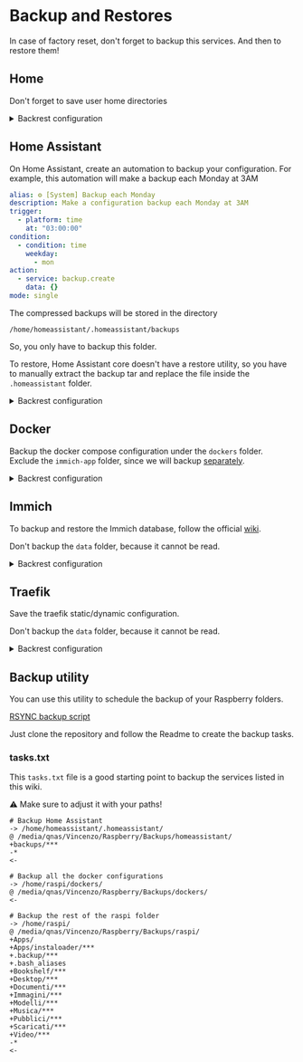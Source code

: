 # Backup and Restores
In case of factory reset, don't forget to backup this services. And then to restore them!

## Home
Don't forget to save user home directories

<details>
  <summary> Backrest configuration </summary>

  - Backup made each day at 01:00
  - Retention policy:
    - **Daily**: 7 - Keep a backup for the last 7 days
    - **Weekly**: 2 - Keep a backup for the last 2 weeks (the last one of each week)
      
      **NB**: one of them will coincide with the 7th daily backup (only the daily will be kept)

    - **Monthly**: 4 - Keep a backup for the last 4 months (the last one of each month)
      
      **NB**: one of them will coincide with the 7th daily or the 2nd weekly backup (only one will be kept)

    - **Yearly**: 1 - Keep a backup for the last year (the last one of the year)

  ```json
  {
    "id": "Home",
    "repo": "Synlogy-NetBackup",
    "paths": [
      "/home/raspi/Apps/instaloader",
      "/home/raspi/.backup",
      "/home/raspi/.bash_aliases",
      "/home/raspi/Bookshelf",
      "/home/raspi/Desktop",
      "/home/raspi/Documenti",
      "/home/raspi/Immagini",
      "/home/raspi/Modelli",
      "/home/raspi/Musica",
      "/home/raspi/Pubblici",
      "/home/raspi/Scaricati",
      "/home/raspi/Video",
      "/home/raspi/.config"
    ],
    "excludes": [],
    "iexcludes": [],
    "cron": "0 1 * * *",
    "backup_flags": [],
    "retention": {
      "policyTimeBucketed": {
        "yearly": 1,
        "monthly": 4,
        "weekly": 2,
        "daily": 7,
        "hourly": 0
      }
    }
  }
  ```
</details>

## Home Assistant 
On Home Assistant, create an automation to backup your configuration. For example, this automation will make a backup each Monday at 3AM

```yml
alias: ⚙️ [System] Backup each Monday
description: Make a configuration backup each Monday at 3AM
trigger:
  - platform: time
    at: "03:00:00"
condition:
  - condition: time
    weekday:
      - mon
action:
  - service: backup.create
    data: {}
mode: single
```

The compressed backups will be stored in the directory

```
/home/homeassistant/.homeassistant/backups
```

So, you only have to backup this folder.

To restore, Home Assistant core doesn't have a restore utility, so you have to manually extract the backup tar and replace the file inside the `.homeassistant` folder.


<details>
  <summary> Backrest configuration </summary>

  - Backup made each Monday at 03:30
  - Retention policy:
    - **Monthly**: 4 - Since the backup folder always contains all the oldest backups (except if manually removed), we just keep a snapshot for the last 4 months (the last one of each month)

  ```json
  {
    "id": "Home-Assistant",
    "repo": "Synlogy-NetBackup",
    "paths": [
      "/home/homeassistant/.homeassistant/backups"
    ],
    "excludes": [],
    "iexcludes": [],
    "cron": "30 3 * * 1",
    "retention": {
      "policyTimeBucketed": {
        "yearly": 0,
        "monthly": 4,
        "weekly": 0,
        "daily": 0,
        "hourly": 0
      }
    }
  }
  ```
</details>

## Docker
Backup the docker compose configuration under the `dockers` folder. Exclude the `immich-app` folder, since we will backup [separately](#immich).

<details>
  <summary> Backrest configuration </summary>

  - Backup made each Wednesday at 02:00
  - Retention policy:
    - **Daily**: 3 - Keep a backup of the last 3 days with a snapshot. Since the backups are one per week, it keep the backups of the last 3 weeks.
    - **Monthly**: 4 - Keep a backup for the last 4 months (the last one of each month)
    
  ```json
  {
    "id": "Dockers",
    "repo": "Synlogy-NetBackup",
    "paths": [
      "/home/raspi/dockers"
    ],
    "excludes": [
      "immich-app"
    ],
    "iexcludes": [],
    "cron": "0 2 * * 3",
    "retention": {
      "policyTimeBucketed": {
        "yearly": 0,
        "monthly": 4,
        "weekly": 0,
        "daily": 3,
        "hourly": 0
      }
    }
  }
  ```
</details>

## Immich
To backup and restore the Immich database, follow the official [wiki](https://immich.app/docs/administration/backup-and-restore).

Don't backup the `data` folder, because it cannot be read.

<details>
  <summary> Backrest configuration </summary>

  - Backup made each two days at 02:10
  - Retention policy:
    - **Daily**: 2 - Keep a backup of the last 2 days with a snapshot.
    - **Weekly**: 4 - Keep a backup for the last 4 weeks (the last one of each week)
    - **Monthly**: 3 - Keep a backup for the last 3 months (the last one of each month)
    
  ```json
  {
    "id": "Immich",
    "repo": "Synlogy-NetBackup",
    "paths": [
      "/home/raspi/dockers/immich-app"
    ],
    "excludes": [
      "data"
    ],
    "iexcludes": [],
    "cron": "10 2 * * */2",
    "retention": {
      "policyTimeBucketed": {
        "yearly": 0,
        "monthly": 3,
        "weekly": 4,
        "daily": 2,
        "hourly": 24
      }
    },
    "hooks": [
      {
        "conditions": [
          "CONDITION_SNAPSHOT_START"
        ],
        "onError": "ON_ERROR_CANCEL",
        "actionCommand": {
          "command": "#!/bin/bash\nif [ ! -d /home/raspi/dockers/immich-app/data-backups ]; then\n  mkdir /home/raspi/dockers/immich-app/data-backups \nfi\n\ndocker exec -t immich_postgres pg_dumpall --clean --if-exists --username=postgres > /home/raspi/dockers/immich-app/data-backups/immich-database.sql"
        }
      }
    ]
  }
  ```
</details>


## Traefik
Save the traefik static/dynamic configuration. 

Don't backup the `data` folder, because it cannot be read.

<details>
  <summary> Backrest configuration </summary>

  - Backup made two times per month, on 1st and 16th of the month, at 02:30
  - Retention policy:
    - **Count**: 5 - keep the last 5 snapshot
    
  ```json
  {
    "id": "Traefik",
    "repo": "Synlogy-NetBackup",
    "paths": [
      "/etc/traefik"
    ],
    "excludes": [
      "acme"
    ],
    "iexcludes": [],
    "cron": "30 2 1,16 * *",
    "retention": {
      "policyKeepLastN": 5
    }
  }
  ```
</details>

## Backup utility
You can use this utility to schedule the backup of your Raspberry folders.

[RSYNC backup script](https://github.com/vincios/rsync_script)

Just clone the repository and follow the Readme to create the backup tasks.

### tasks.txt
This `tasks.txt` file is a good starting point to backup the services listed in this wiki.

⚠️ Make sure to adjust it with your paths!

```
# Backup Home Assistant
-> /home/homeassistant/.homeassistant/
@ /media/qnas/Vincenzo/Raspberry/Backups/homeassistant/
+backups/***
-*
<-

# Backup all the docker configurations
-> /home/raspi/dockers/
@ /media/qnas/Vincenzo/Raspberry/Backups/dockers/
<-

# Backup the rest of the raspi folder
-> /home/raspi/
@ /media/qnas/Vincenzo/Raspberry/Backups/raspi/
+Apps/
+Apps/instaloader/***
+.backup/***
+.bash_aliases
+Bookshelf/***
+Desktop/***
+Documenti/***
+Immagini/***
+Modelli/***
+Musica/***
+Pubblici/***
+Scaricati/***
+Video/***
-*
<-
```